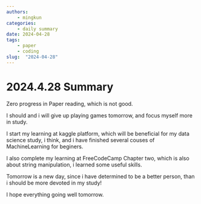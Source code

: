 ```yaml
---
authors:
    - mingkun
categories:
    - daily summary
date: 2024-04-28
tags:
    - paper
    - coding
slug:  "2024-04-28"
---
```

# 2024.4.28 Summary

Zero progress in Paper reading, which is not good.

I should and i will give up playing games tomorrow, and focus myself more in study.

I start my learning at kaggle platform, which will be beneficial for my data science study, i think, and i have finished several couses of MachineLearning for beginers.

I also complete my learning at FreeCodeCamp Chapter two, which is also about string manipulation, i learned some useful skills.

Tomorrow is a new day, since i have determined to be a better person, than i should be more devoted in my study!

I hope everything going well tomorrow.